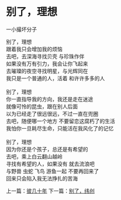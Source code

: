 # 别了，理想
一小撮坏分子

别了，理想\
跟着我只会增加我的烦恼\
去吧，去深海寻找贝壳 与珍珠作伴\
如果没有万有引力，我会让你飞起来\
去璀璨的夜空寻找明星，与光辉同在\
我只是一个普通的人，活着 和许许多多的人\
\
别了，理想\
你一直指导我的方向，我还是走在迷途\
就像可怜的昆虫，跟在别人后面\
以为已经走了很远很远，不过一直在兜圈\
去吧，随便哪一个地方 不要留恋这腐朽了的生活\
我怕你一旦耗尽生命，只能活在我风化了的记忆\
\
别了，理想\
因为你还是个孩子，总还是有希望的\
去吧，乘上白云翻山越岭\
寻找有希望的人，如果没有 就去流浪吧\
与野兽 虫蛇 飞鸟 游鱼一起 不要再回来了\
回来只会陷入我无法挣扎的苦海


上一篇：[彼几十年](598044d7bc26497b9081a879e75f1401.md)  下一篇：[别了，纬创](b507db8718be41cc93782116511f523f.md)
